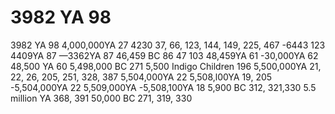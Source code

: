 # 3982 YA 98

3982 YA 98
4,000,000YA 27
4230 37, 66, 123, 144, 149, 225, 467
-6443 123
4409YA 87
—3362YA 87
46,459 BC 86
47 103
48,459YA 61
-30,000YA 62
48,500 YA 60
5,498,000 BC 271
5,500 Indigo Children 196
5,500,000YA 21, 22, 26, 205, 251, 328, 387
5,504,000YA 22
5,508,l00YA 19, 205
-5,504,000YA 22
5,509,000YA
-5,508,100YA 18
5,900 BC 312, 321,330
5.5 million YA 368, 391
50,000 BC 271, 319, 330